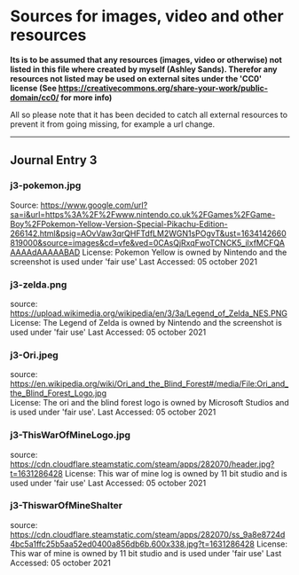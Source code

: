 # Sources for images, video and other resources

**Its is to be assumed that any resources (images, video or otherwise) not listed in this file where created by myself (Ashley Sands). Therefor any resources not listed may be used on external sites under the 'CC0' license (See https://creativecommons.org/share-your-work/public-domain/cc0/ for more info)**

All so please note that it has been decided to catch all external resources to prevent it from going missing, for example a url change.

----

## Journal Entry 3

### j3-pokemon.jpg
Source: https://www.google.com/url?sa=i&url=https%3A%2F%2Fwww.nintendo.co.uk%2FGames%2FGame-Boy%2FPokemon-Yellow-Version-Special-Pikachu-Edition-266142.html&psig=AOvVaw3qrQHFTdfLM2WGN1sPOgvT&ust=1634142660819000&source=images&cd=vfe&ved=0CAsQjRxqFwoTCNCK5_ilxfMCFQAAAAAdAAAAABAD
License: Pokemon Yellow is owned by Nintendo and the screenshot is used under 'fair use'
Last Accessed: 05 october 2021


### j3-zelda.png
source: https://upload.wikimedia.org/wikipedia/en/3/3a/Legend_of_Zelda_NES.PNG
License: The Legend of Zelda is owned by Nintendo and the screenshot is used under 'fair use'
Last Accessed: 05 october 2021


### j3-Ori.jpeg
source: https://en.wikipedia.org/wiki/Ori_and_the_Blind_Forest#/media/File:Ori_and_the_Blind_Forest_Logo.jpg  
License: The ori and the blind forest logo is owned by Microsoft Studios and is used under 'fair use'.
Last Accessed: 05 october 2021


### j3-ThisWarOfMineLogo.jpg
source: https://cdn.cloudflare.steamstatic.com/steam/apps/282070/header.jpg?t=1631286428
License: This war of mine log is owned by 11 bit studio and is used under 'fair use'
Last Accessed: 05 october 2021


### j3-ThiswarOfMineShalter
source: https://cdn.cloudflare.steamstatic.com/steam/apps/282070/ss_9a8e8724d4bc5a1ffc25b5aa52ed0400a856db6b.600x338.jpg?t=1631286428
License: This war of mine is owned by 11 bit studio and is used under 'fair use'
Last Accessed: 05 october 2021

